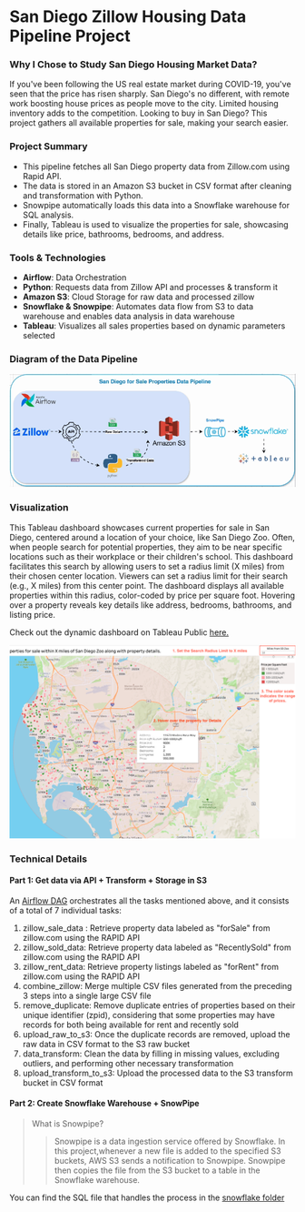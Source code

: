# San Diego Zillow Housing Data Pipeline Project


### Why I Chose to Study San Diego Housing Market Data?

If you've been following the US real estate market during COVID-19, you've seen that the price has risen sharply. San Diego's no different, with remote work boosting house prices as people move to the city. Limited housing inventory adds to the competition. Looking to buy in San Diego? This project gathers all available properties for sale, making your search easier.

### Project Summary

* This pipeline fetches all San Diego property data from Zillow.com using Rapid API.
* The data is stored in an Amazon S3 bucket in CSV format after cleaning and transformation with Python. 
* Snowpipe automatically loads this data into a Snowflake warehouse for SQL analysis.
* Finally, Tableau is used to visualize the properties for sale, showcasing details like price, bathrooms, bedrooms, and address.

### Tools & Technologies

* __Airflow__: Data Orchestration
* __Python__: Requests data from Zillow API and processes & transform it
* __Amazon S3__: Cloud Storage for raw data and processed zillow 
* __Snowflake & Snowpipe__: Automates data flow from S3 to data warehouse and enables data analysis in data warehouse
* __Tableau__: Visualizes all sales properties based on dynamic parameters selected


### Diagram of the Data Pipeline
![Pipeline Diagram](./visualization/data%20pipeline.gif)

### Visualization

This Tableau dashboard showcases current properties for sale in San Diego, centered around a location of your choice, like San Diego Zoo. Often, when people search for potential properties, they aim to be near specific locations such as their workplace or their children's school. This dashboard facilitates this search by allowing users to set a radius limit (X miles) from their chosen center location. Viewers can set a radius limit for their search (e.g., X miles) from this center point. The dashboard displays all available properties within this radius, color-coded by price per square foot. Hovering over a property reveals key details like address, bedrooms, bathrooms, and listing price.

Check out the dynamic dashboard on Tableau Public [here.](https://public.tableau.com/app/profile/shumeng.shi/viz/SanDiegoZonePropertySalesAnalysis/SanDiegoForSalePropertyZoo)


![dataflow](./visualization/screenshot%20.png)



### Technical Details

#### Part 1: Get data via API + Transform + Storage in S3
An [Airflow DAG](./airflow/dags/zillow_analytics.py) orchestrates all the tasks mentioned above, and it consists of a total of 7 individual tasks:
1. zillow_sale_data : Retrieve property data labeled as "forSale" from zillow.com using the RAPID API 
2. zillow_sold_data: Retrieve property data labeled as "RecentlySold" from zillow.com using the RAPID API
3. zillow_rent_data: Retrieve property listings labeled as "forRent" from zillow.com using the RAPID API
4. combine_zillow: Merge multiple CSV files generated from the preceding 3 steps into a single large CSV file
5. remove_duplicate: Remove duplicate entries of properties based on their unique identifier (zpid), considering that some properties may have records for both being available for rent and recently sold
6. upload_raw_to_s3: Once the duplicate records are removed, upload the raw data in CSV format to the S3 raw bucket
7. data_transform: Clean the data by filling in missing values, excluding outliers, and performing other necessary transformation
8. upload_transform_to_s3: Upload the processed data to the S3 transform bucket in CSV format

#### Part 2: Create Snowflake Warehouse + SnowPipe

> What is Snowpipe?
>> Snowpipe is a data ingestion service offered by Snowflake. In this project,whenever a new file is added to the specified S3 buckets, AWS S3 sends a notification to Snowpipe. Snowpipe then copies the file from the S3 bucket to a table in the Snowflake warehouse.

You can find the SQL file that handles the process in the [snowflake folder](./snowflake/)